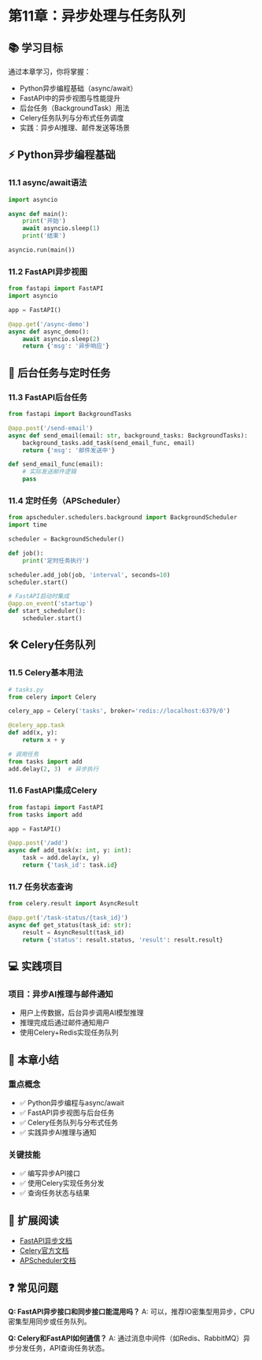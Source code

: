 # 第11章：异步处理与任务队列

## 📚 学习目标

通过本章学习，你将掌握：
- Python异步编程基础（async/await）
- FastAPI中的异步视图与性能提升
- 后台任务（BackgroundTask）用法
- Celery任务队列与分布式任务调度
- 实践：异步AI推理、邮件发送等场景

## ⚡ Python异步编程基础

### 11.1 async/await语法

```python
import asyncio

async def main():
    print('开始')
    await asyncio.sleep(1)
    print('结束')

asyncio.run(main())
```

### 11.2 FastAPI异步视图

```python
from fastapi import FastAPI
import asyncio

app = FastAPI()

@app.get('/async-demo')
async def async_demo():
    await asyncio.sleep(2)
    return {'msg': '异步响应'}
```

## 🔄 后台任务与定时任务

### 11.3 FastAPI后台任务

```python
from fastapi import BackgroundTasks

@app.post('/send-email')
async def send_email(email: str, background_tasks: BackgroundTasks):
    background_tasks.add_task(send_email_func, email)
    return {'msg': '邮件发送中'}

def send_email_func(email):
    # 实际发送邮件逻辑
    pass
```

### 11.4 定时任务（APScheduler）

```python
from apscheduler.schedulers.background import BackgroundScheduler
import time

scheduler = BackgroundScheduler()

def job():
    print('定时任务执行')

scheduler.add_job(job, 'interval', seconds=10)
scheduler.start()

# FastAPI启动时集成
@app.on_event('startup')
def start_scheduler():
    scheduler.start()
```

## 🛠️ Celery任务队列

### 11.5 Celery基本用法

```python
# tasks.py
from celery import Celery

celery_app = Celery('tasks', broker='redis://localhost:6379/0')

@celery_app.task
def add(x, y):
    return x + y
```

```python
# 调用任务
from tasks import add
add.delay(2, 3)  # 异步执行
```

### 11.6 FastAPI集成Celery

```python
from fastapi import FastAPI
from tasks import add

app = FastAPI()

@app.post('/add')
async def add_task(x: int, y: int):
    task = add.delay(x, y)
    return {'task_id': task.id}
```

### 11.7 任务状态查询

```python
from celery.result import AsyncResult

@app.get('/task-status/{task_id}')
async def get_status(task_id: str):
    result = AsyncResult(task_id)
    return {'status': result.status, 'result': result.result}
```

## 💻 实践项目

### 项目：异步AI推理与邮件通知
- 用户上传数据，后台异步调用AI模型推理
- 推理完成后通过邮件通知用户
- 使用Celery+Redis实现任务队列

## 📝 本章小结

### 重点概念
- ✅ Python异步编程与async/await
- ✅ FastAPI异步视图与后台任务
- ✅ Celery任务队列与分布式任务
- ✅ 实践异步AI推理与通知

### 关键技能
- ✅ 编写异步API接口
- ✅ 使用Celery实现任务分发
- ✅ 查询任务状态与结果

## 🔗 扩展阅读
- [FastAPI异步文档](https://fastapi.tiangolo.com/zh/async/)
- [Celery官方文档](https://docs.celeryq.dev/)
- [APScheduler文档](https://apscheduler.readthedocs.io/zh/latest/)

## ❓ 常见问题

**Q: FastAPI异步接口和同步接口能混用吗？**
A: 可以，推荐IO密集型用异步，CPU密集型用同步或任务队列。

**Q: Celery和FastAPI如何通信？**
A: 通过消息中间件（如Redis、RabbitMQ）异步分发任务，API查询任务状态。 